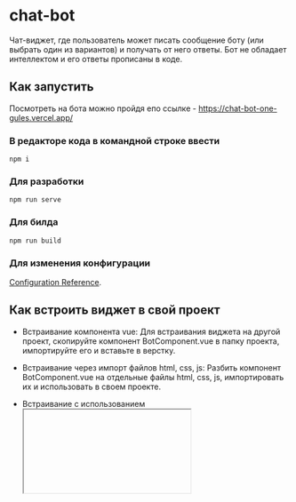 # chat-bot

Чат-виджет, где пользователь может писать сообщение боту (или выбрать один из вариантов) и получать от него ответы. 
Бот не обладает интеллектом и его ответы прописаны в коде.

## Как запустить

Посмотреть на бота можно пройдя епо ссылке - https://chat-bot-one-gules.vercel.app/

### В редакторе кода в командной строке ввести 
```
npm i
```
### Для разработки
```
npm run serve
```
### Для билда
```
npm run build
```
### Для изменения конфигурации
[Configuration Reference](https://cli.vuejs.org/config/).

## Как встроить виджет в свой проект
- Встраивание компонента vue:
  Для встраивания виджета на другой проект, скопируйте компонент BotComponent.vue в папку проекта, импортируйте его и вставьте в верстку.

- Встраивание через импорт файлов html, css, js:
  Разбить компонент BotComponent.vue на отдельные файлы html, css, js, импортировать их и использовать в своем проекте.
  
- Встраивание с использованием <iframe>:
  <iframe src="https://chat-bot-one-gules.vercel.app/" width="600" height="800" frameborder="0"></iframe>

